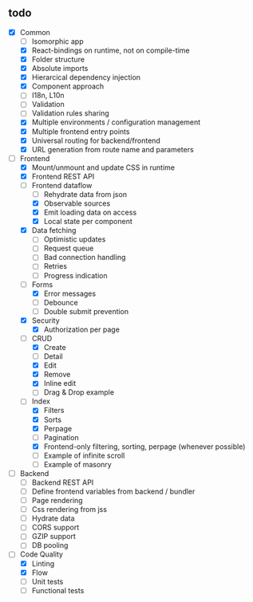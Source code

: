 ## todo

- [x] Common
  - [ ] Isomorphic app
  - [x] React-bindings on runtime, not on compile-time
  - [x] Folder structure
  - [x] Absolute imports
  - [x] Hierarcical dependency injection
  - [x] Component approach
  - [ ] I18n, L10n
  - [ ] Validation
  - [ ] Validation rules sharing
  - [x] Multiple environments / configuration management
  - [x] Multiple frontend entry points
  - [x] Universal routing for backend/frontend
  - [x] URL generation from route name and parameters

- [ ] Frontend
  - [x] Mount/unmount and update CSS in runtime
  - [x] Frontend REST API
  - [ ] Frontend dataflow
    - [ ] Rehydrate data from json
    - [x] Observable sources
    - [x] Emit loading data on access
    - [x] Local state per component
  - [x] Data fetching
    - [ ] Optimistic updates
    - [ ] Request queue
    - [ ] Bad connection handling
    - [ ] Retries
    - [ ] Progress indication
  - [ ] Forms
    - [x] Error messages
    - [ ] Debounce
    - [ ] Double submit prevention
  - [x] Security
    - [x] Authorization per page
  - [ ] CRUD
    - [x] Create
    - [ ] Detail
    - [x] Edit
    - [x] Remove
    - [x] Inline edit
    - [ ] Drag & Drop example
  - [ ] Index
    - [x] Filters
    - [x] Sorts
    - [x] Perpage
    - [ ] Pagination
    - [x] Frontend-only filtering, sorting, perpage (whenever possible)
    - [ ] Example of infinite scroll
    - [ ] Example of masonry

- [ ] Backend
  - [ ] Backend REST API
  - [ ] Define frontend variables from backend / bundler
  - [ ] Page rendering
  - [ ] Css rendering from jss
  - [ ] Hydrate data
  - [ ] CORS support
  - [ ] GZIP support
  - [ ] DB pooling

- [ ] Code Quality
  - [x] Linting
  - [x] Flow
  - [ ] Unit tests
  - [ ] Functional tests
